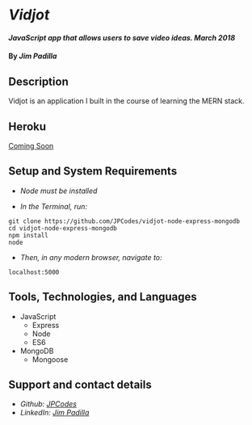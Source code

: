 # _Vidjot_

#### _JavaScript app that allows users to save video ideas. March 2018_

#### By _**Jim Padilla**_

## Description

Vidjot is an application I built in the course of learning the MERN stack.

## Heroku
[Coming Soon](#)

## Setup and System Requirements

* _Node must be installed_

* _In the Terminal, run:_
```
git clone https://github.com/JPCodes/vidjot-node-express-mongodb
cd vidjot-node-express-mongodb
npm install
node
```
* _Then, in any modern browser, navigate to:_
```
localhost:5000
```

## Tools, Technologies, and Languages

* JavaScript
  * Express
  * Node
  * ES6
* MongoDB
  * Mongoose

## Support and contact details

* _Github: [JPCodes](https://github.com/JPCodes)_
* _LinkedIn: [Jim Padilla](https://www.linkedin.com/in/jpcodes)_
